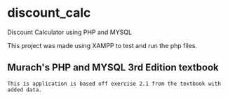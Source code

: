 # discount_calc
Discount Calculator using PHP and MYSQL

This project was made using XAMPP to test and run the php files.

## Murach's PHP and MYSQL 3rd Edition textbook
    This is application is based off exercise 2.1 from the textbook with added data. 
